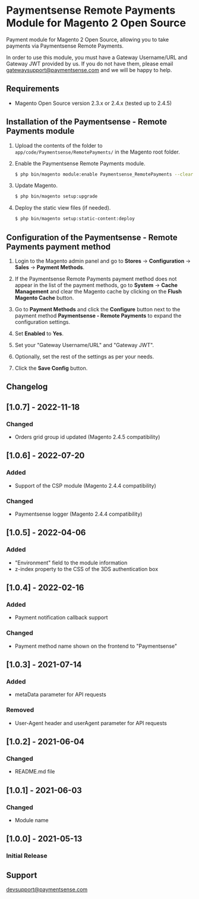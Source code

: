 Paymentsense Remote Payments Module for Magento 2 Open Source
=============================================================

Payment module for Magento 2 Open Source, allowing you to take payments via Paymentsense Remote Payments.

In order to use this module, you must have a Gateway Username/URL and Gateway JWT provided by us. If you do not have them, please email [gatewaysupport@paymentsense.com](mailto:gatewaysupport@paymentsense.com) and we will be happy to help.

Requirements
------------

* Magento Open Source version 2.3.x or 2.4.x (tested up to 2.4.5)

Installation of the Paymentsense - Remote Payments module
---------------------------------------------------------

1. Upload the contents of the folder to ```app/code/Paymentsense/RemotePayments/``` in the Magento root folder.

2. Enable the Paymentsense Remote Payments module.

    ```sh
    $ php bin/magento module:enable Paymentsense_RemotePayments --clear-static-content
    ```

3. Update Magento.

    ```sh
    $ php bin/magento setup:upgrade
    ```

4. Deploy the static view files (if needed).

    ```sh
    $ php bin/magento setup:static-content:deploy
    ```

Configuration of the Paymentsense - Remote Payments payment method
------------------------------------------------------------------

1. Login to the Magento admin panel and go to **Stores** -> **Configuration** -> **Sales** -> **Payment Methods**.

2. If the Paymentsense Remote Payments payment method does not appear in the list of the payment methods, go to 
  **System** -> **Cache Management** and clear the Magento cache by clicking on the **Flush Magento Cache** button.

3. Go to **Payment Methods** and click the **Configure** button next to the payment method **Paymentsense - Remote Payments** to expand the configuration settings.

4. Set **Enabled** to **Yes**.

5. Set your "Gateway Username/URL" and "Gateway JWT".

6. Optionally, set the rest of the settings as per your needs.

7. Click the **Save Config** button.

Changelog
---------

## [1.0.7] - 2022-11-18
### Changed
- Orders grid group id updated (Magento 2.4.5 compatibility)

## [1.0.6] - 2022-07-20
### Added
- Support of the CSP module (Magento 2.4.4 compatibility)

### Changed
- Paymentsense logger (Magento 2.4.4 compatibility)


## [1.0.5] - 2022-04-06
### Added
- "Environment" field to the module information
- z-index property to the CSS of the 3DS authentication box


## [1.0.4] - 2022-02-16
### Added
- Payment notification callback support

### Changed
- Payment method name shown on the frontend to "Paymentsense"


## [1.0.3] - 2021-07-14
### Added
- metaData parameter for API requests

### Removed
- User-Agent header and userAgent parameter for API requests


## [1.0.2] - 2021-06-04
### Changed
- README.md file


## [1.0.1] - 2021-06-03
### Changed
- Module name


## [1.0.0] - 2021-05-13
### Initial Release

Support
-------

[devsupport@paymentsense.com](mailto:devsupport@paymentsense.com)
